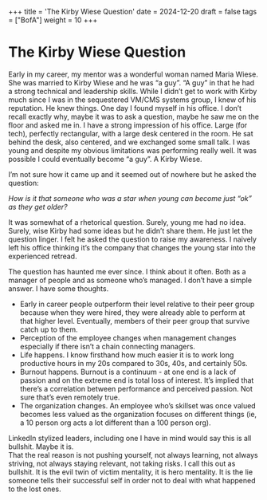 +++
title = 'The Kirby Wiese Question'
date = 2024-12-20
draft = false
tags = ["BofA"]
weight = 10
+++
# The Kirby Wiese Question

Early in my career, my mentor was a wonderful woman named Maria Wiese. She was married to Kirby Wiese and he was “a guy”. “A guy” in that he had a strong technical and leadership skills. While I didn’t get to work with Kirby much since I was in the sequestered VM/CMS systems group, I knew of his reputation. He knew things. One day I found myself in his office. I don’t recall exactly why, maybe it was to ask a question, maybe he saw me on the floor and asked me in. I have a strong impression of his office. Large (for tech), perfectly rectangular, with a large desk centered in the room. He sat behind the desk, also centered, and we exchanged some small talk. I was young and despite my obvious limitations was performing really well. It was possible I could eventually become “a guy”. A Kirby Wiese. 

I’m not sure how it came up and it seemed out of nowhere but he asked the question:

*How is it that someone who was a star when young can become just “ok” as they get older?*

It was somewhat of a rhetorical question. Surely, young me had no idea. Surely, wise Kirby had some ideas but he didn’t share them. He just let the question linger. I felt he asked the question to raise my awareness. I naively left his office thinking it’s the company that changes the young star into the experienced retread. 

The question has haunted me ever since. I think about it often. Both as a manager of people and as someone who’s managed. I don’t have a simple answer. I have some thoughts. 

- Early in career people outperform their level relative to their peer group because when they were hired, they were already able to perform at that higher level. Eventually, members of their peer group that survive catch up to them.   
- Perception of the employee changes when management changes especially if there isn’t a chain connecting managers.   
- Life happens. I know firsthand how much easier it is to work long productive hours in my 20s compared to 30s, 40s, and certainly 50s.   
- Burnout happens. Burnout is a continuum \- at one end is a lack of passion and on the extreme end is total loss of interest. It’s implied that there’s a correlation between performance and perceived passion. Not sure that’s even remotely true.   
- The organization changes. An employee who’s skillset was once valued becomes less valued as the organization focuses on different things (ie, a 10 person org acts a lot different than a 100 person org). 


LinkedIn stylized leaders, including one I have in mind would say this is all bullshit. Maybe it is.   
That the real reason is not pushing yourself, not always learning, not always striving, not always staying relevant, not taking risks. I call this out as bullshit. It is the evil twin of victim mentality, it is hero mentality. It is the lie someone tells their successful self in order not to deal with what happened to the lost ones. 

